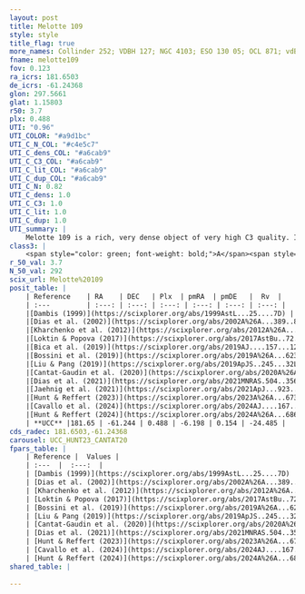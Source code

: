```yaml
---
layout: post
title: Melotte 109
style: style
title_flag: true
more_names: Collinder 252; VDBH 127; NGC 4103; ESO 130 05; OCL 871; vdBergh-Hagen 127; FoF 420
fname: melotte109
fov: 0.123
ra_icrs: 181.6503
de_icrs: -61.24368
glon: 297.5661
glat: 1.15803
r50: 3.7
plx: 0.488
UTI: "0.96"
UTI_COLOR: "#a9d1bc"
UTI_C_N_COL: "#c4e5c7"
UTI_C_dens_COL: "#a6cab9"
UTI_C_C3_COL: "#a6cab9"
UTI_C_lit_COL: "#a6cab9"
UTI_C_dup_COL: "#a6cab9"
UTI_C_N: 0.82
UTI_C_dens: 1.0
UTI_C_C3: 1.0
UTI_C_lit: 1.0
UTI_C_dup: 1.0
UTI_summary: |
    Melotte 109 is a rich, very dense object of very high C3 quality. It is very well-studied in the literature.
class3: |
    <span style="color: green; font-weight: bold;">A</span><span style="color: green; font-weight: bold;">A</span>
r_50_val: 3.7
N_50_val: 292
scix_url: Melotte%20109
posit_table: |
    | Reference    | RA    | DEC   | Plx  | pmRA  | pmDE   |  Rv  |
    | :---         | :---: | :---: | :---: | :---: | :---: | :---: |
    |[Dambis (1999)](https://scixplorer.org/abs/1999AstL...25....7D) | 181.678 | -61.256 | -- | -- | -- | -- |
    |[Dias et al. (2002)](https://scixplorer.org/abs/2002A%26A...389..871D) | 181.667 | -61.25 | -- | -7.3 | -0.13 | -12.0 |
    |[Kharchenko et al. (2012)](https://scixplorer.org/abs/2012A%26A...543A.156K) | 181.665 | -61.25 | -- | -5.42 | 0.98 | -- |
    |[Loktin & Popova (2017)](https://scixplorer.org/abs/2017AstBu..72..257L) | 181.665 | -61.25 | -- | -3.568 | 1.282 | -12.0 |
    |[Bica et al. (2019)](https://scixplorer.org/abs/2019AJ....157...12B) | 181.657 | -61.254 | -- | -- | -- | -- |
    |[Bossini et al. (2019)](https://scixplorer.org/abs/2019A%26A...623A.108B) | 181.628 | -61.245 | -- | -- | -- | -- |
    |[Liu & Pang (2019)](https://scixplorer.org/abs/2019ApJS..245...32L) | 181.634 | -61.249 | 0.473 | -6.215 | 0.15 | -- |
    |[Cantat-Gaudin et al. (2020)](https://scixplorer.org/abs/2020A%26A...640A...1C) | 181.628 | -61.245 | 0.473 | -6.184 | 0.075 | -- |
    |[Dias et al. (2021)](https://scixplorer.org/abs/2021MNRAS.504..356D) | 181.603 | -61.249 | 0.473 | -6.19 | 0.088 | -24.863 |
    |[Jaehnig et al. (2021)](https://scixplorer.org/abs/2021ApJ...923..129J) | 181.639 | -61.243 | 0.495 | -6.209 | 0.144 | -- |
    |[Hunt & Reffert (2023)](https://scixplorer.org/abs/2023A%26A...673A.114H) | 181.656 | -61.247 | 0.493 | -6.207 | 0.185 | -33.543 |
    |[Cavallo et al. (2024)](https://scixplorer.org/abs/2024AJ....167...12C) | 181.642 | -61.244 | 0.494 | -- | -- | -- |
    |[Hunt & Reffert (2024)](https://scixplorer.org/abs/2024A%26A...686A..42H) | 181.656 | -61.247 | 0.493 | -6.207 | 0.185 | -33.543 |
    | **UCC** |181.65 | -61.244 | 0.488 | -6.198 | 0.154 | -24.485 | 
cds_radec: 181.6503,-61.24368
carousel: UCC_HUNT23_CANTAT20
fpars_table: |
    | Reference |  Values |
    | :---  |  :---:  |
    | [Dambis (1999)](https://scixplorer.org/abs/1999AstL...25....7D) | `E_B-V_=0.309, DM0=11.24, log_age_=7.4` |
    | [Dias et al. (2002)](https://scixplorer.org/abs/2002A%26A...389..871D) | `E(B-V)=0.294, Dist=1632.0, Age=7.393` |
    | [Kharchenko et al. (2012)](https://scixplorer.org/abs/2012A%26A...543A.156K) | `e_bv=0.302, distance=1659, log_age=7.755` |
    | [Loktin & Popova (2017)](https://scixplorer.org/abs/2017AstBu..72..257L) | `E(B-V)=0.274, Dmod=11.115, logt=7.467` |
    | [Bossini et al. (2019)](https://scixplorer.org/abs/2019A%26A...623A.108B) | `AV=0.994, Dist=11.414, logA=7.436, Fe/H=0.0` |
    | [Liu & Pang (2019)](https://scixplorer.org/abs/2019ApJS..245...32L) | `Age=0.083, Z=0.5` |
    | [Cantat-Gaudin et al. (2020)](https://scixplorer.org/abs/2020A%26A...640A...1C) | `AVNN=0.85, DMNN=11.57, AgeNN=7.32` |
    | [Dias et al. (2021)](https://scixplorer.org/abs/2021MNRAS.504..356D) | `Av=1.1, Dist=1873, logage=7.457, [Fe/H]=0.128` |
    | [Hunt & Reffert (2023)](https://scixplorer.org/abs/2023A%26A...673A.114H) | `AV50=0.896, diffAV50=1.165, MOD50=11.385, logAge50=7.472` |
    | [Cavallo et al. (2024)](https://scixplorer.org/abs/2024AJ....167...12C) | `AV50=1.04, dMod50=11.31, logAge50=7.49, [Fe/H]50=0.02` |
    | [Hunt & Reffert (2024)](https://scixplorer.org/abs/2024A%26A...686A..42H) | `MassJ=2142.93` |
shared_table: |
    
---
```

